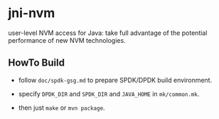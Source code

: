# jni-nvm

user-level NVM access for Java: take full advantage of the potential performance of new NVM technologies.

## HowTo Build

* follow `doc/spdk-gsg.md` to prepare SPDK/DPDK build environment.

* specify `DPDK_DIR` and `SPDK_DIR` and `JAVA_HOME` in `mk/common.mk`.

* then just `make` or `mvn package`.

